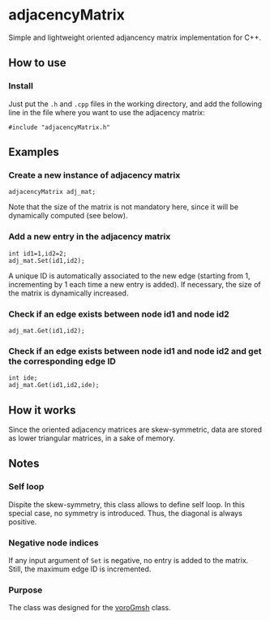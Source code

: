 # adjacencyMatrix
Simple and lightweight oriented adjancency matrix implementation for C++. 

## How to use
### Install
Just put the `.h` and `.cpp` files in the working directory, and add the following line in the file where you want to use the adjacency matrix:

    #include "adjacencyMatrix.h"

## Examples
### Create a new instance of adjacency matrix

    adjacencyMatrix adj_mat;
    
Note that the size of the matrix is not mandatory here, since it will be dynamically computed (see below).    

### Add a new entry in the adjacency matrix

    int id1=1,id2=2;
    adj_mat.Set(id1,id2);
    
A unique ID is automatically associated to the new edge (starting from 1, incrementing by 1 each time a new entry is added). If necessary, the size of the matrix is dynamically increased.
    
### Check if an edge exists between node id1 and node id2

    adj_mat.Get(id1,id2);
    
### Check if an edge exists between node id1 and node id2 and get the corresponding edge ID

    int ide;
    adj_mat.Get(id1,id2,ide);
    
## How it works
Since the oriented adjacency matrices are skew-symmetric, data are stored as lower triangular matrices, in a sake of memory.
    
## Notes
### Self loop
Dispite the skew-symmetry, this class allows to define self loop. In this special case, no symmetry is introduced. Thus, the diagonal is always positive.

### Negative node indices
If any input argument of `Set` is negative, no entry is added to the matrix. Still, the maximum edge ID is incremented.

### Purpose
The class was designed for the [voroGmsh](https://github.com/DorianDepriester/voroGmsh "voroGmsh on GitHub") class.

